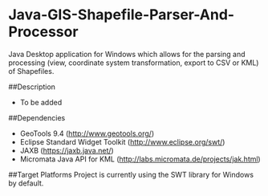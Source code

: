 Java-GIS-Shapefile-Parser-And-Processor
=======================================

Java Desktop application for Windows which allows for the parsing and processing (view, coordinate system transformation, export to CSV or KML) of Shapefiles.

##Description
- To be added

##Dependencies
- GeoTools 9.4 (http://www.geotools.org/)
- Eclipse Standard Widget Toolkit (http://www.eclipse.org/swt/)
- JAXB (https://jaxb.java.net/)
- Micromata Java API for KML (http://labs.micromata.de/projects/jak.html)


##Target Platforms
Project is currently using the SWT library for Windows by default.
